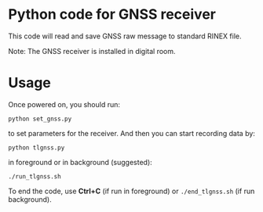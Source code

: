 # Python code for GNSS receiver

This code will read and save GNSS raw message to standard RINEX file.

Note: The GNSS receiver is installed in digital room.

# Usage

Once powered on, you should run:

`python set_gnss.py`

to set parameters for the receiver. And then you can start recording data by:

`python tlgnss.py`

in foreground or in background (suggested):

`./run_tlgnss.sh`

To end the code, use **Ctrl+C** (if run in foreground) or `./end_tlgnss.sh` (if run background).

